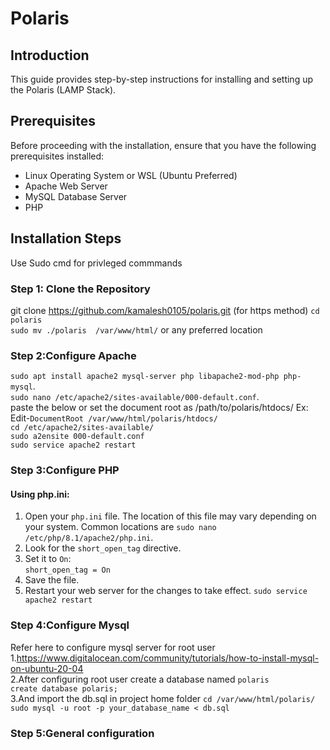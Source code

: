 # Polaris
## Introduction

This guide provides step-by-step instructions for installing and setting up the Polaris (LAMP Stack).
## Prerequisites

Before proceeding with the installation, ensure that you have the following prerequisites installed:

-   Linux Operating System or WSL (Ubuntu Preferred)
-   Apache Web Server
-   MySQL Database Server
-   PHP

## Installation Steps
Use Sudo cmd for privleged commmands
### Step 1: Clone the Repository
git clone https://github.com/kamalesh0105/polaris.git (for https method)
`cd polaris`  
`sudo mv ./polaris  /var/www/html/`   or any preferred location  
### Step 2:Configure Apache
`sudo apt install apache2 mysql-server php libapache2-mod-php php-mysql`.  
`sudo nano /etc/apache2/sites-available/000-default.conf`.  
paste the below or set the document root as /path/to/polaris/htdocs/
Ex:
Edit-`DocumentRoot /var/www/html/polaris/htdocs/`    
`cd /etc/apache2/sites-available/`  
`sudo a2ensite 000-default.conf `  
`sudo service apache2 restart`  

### Step 3:Configure PHP
#### Using php.ini:

1.  Open your `php.ini` file. The location of this file may vary depending on your system. Common locations are  `sudo nano /etc/php/8.1/apache2/php.ini`.  
2.  Look for the `short_open_tag` directive.
3.  Set it to `On`:        
    `short_open_tag = On`   
4.  Save the file.
5.  Restart your web server for the changes to take effect.
    `sudo service apache2 restart`
### Step 4:Configure Mysql 
Refer here to configure mysql server for root user  
1.https://www.digitalocean.com/community/tutorials/how-to-install-mysql-on-ubuntu-20-04  
2.After configuring root user create a database named `polaris`  
	`create database polaris;`  
3.And import the db.sql in project home folder
	`cd /var/www/html/polaris/`  
	`sudo mysql -u root -p your_database_name < db.sql`  
	
### Step 5:General configuration

